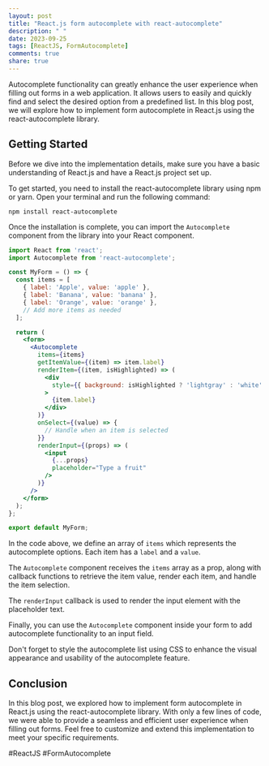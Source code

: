 ```yaml
---
layout: post
title: "React.js form autocomplete with react-autocomplete"
description: " "
date: 2023-09-25
tags: [ReactJS, FormAutocomplete]
comments: true
share: true
---
```


Autocomplete functionality can greatly enhance the user experience when filling out forms in a web application. It allows users to easily and quickly find and select the desired option from a predefined list. In this blog post, we will explore how to implement form autocomplete in React.js using the react-autocomplete library.

## Getting Started

Before we dive into the implementation details, make sure you have a basic understanding of React.js and have a React.js project set up. 

To get started, you need to install the react-autocomplete library using npm or yarn. Open your terminal and run the following command: 

```shell
npm install react-autocomplete
```

Once the installation is complete, you can import the `Autocomplete` component from the library into your React component.

```jsx
import React from 'react';
import Autocomplete from 'react-autocomplete';

const MyForm = () => {
  const items = [
    { label: 'Apple', value: 'apple' },
    { label: 'Banana', value: 'banana' },
    { label: 'Orange', value: 'orange' },
    // Add more items as needed
  ];

  return (
    <form>
      <Autocomplete
        items={items}
        getItemValue={(item) => item.label}
        renderItem={(item, isHighlighted) => (
          <div
            style={{ background: isHighlighted ? 'lightgray' : 'white' }}
          >
            {item.label}
          </div>
        )}
        onSelect={(value) => {
          // Handle when an item is selected
        }}
        renderInput={(props) => (
          <input
            {...props}
            placeholder="Type a fruit"
          />
        )}
      />
    </form>
  );
};

export default MyForm;
```

In the code above, we define an array of `items` which represents the autocomplete options. Each item has a `label` and a `value`.

The `Autocomplete` component receives the `items` array as a prop, along with callback functions to retrieve the item value, render each item, and handle the item selection.

The `renderInput` callback is used to render the input element with the placeholder text.

Finally, you can use the `Autocomplete` component inside your form to add autocomplete functionality to an input field.

Don't forget to style the autocomplete list using CSS to enhance the visual appearance and usability of the autocomplete feature.

## Conclusion

In this blog post, we explored how to implement form autocomplete in React.js using the react-autocomplete library. With only a few lines of code, we were able to provide a seamless and efficient user experience when filling out forms. Feel free to customize and extend this implementation to meet your specific requirements.

#ReactJS #FormAutocomplete